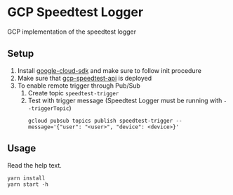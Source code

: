 # GCP Speedtest Logger
GCP implementation of the speedtest logger

## Setup
1. Install [google-cloud-sdk](https://cloud.google.com/sdk/) and make sure to follow init procedure
1. Make sure that [gcp-speedtest-api](https://github.com/cx-cloud-101/gcp-speedtest-api) is deployed
1. To enable remote trigger through Pub/Sub
    1. Create topic `speedtest-trigger`
    1. Test with trigger message (Speedtest Logger must be running with `--triggerTopic`)
        ```
        gcloud pubsub topics publish speedtest-trigger --message='{"user": "<user>", "device": <device>}'
        ```

## Usage
Read the help text. 
```
yarn install
yarn start -h
```

